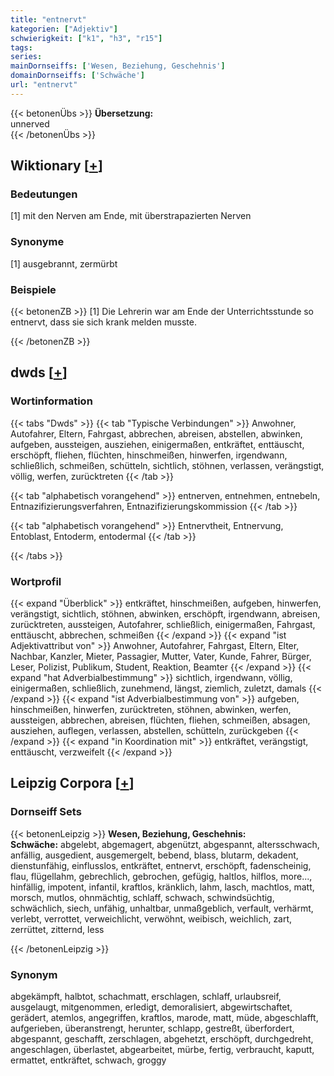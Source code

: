 ```yaml
---
title: "entnervt"
kategorien: ["Adjektiv"]
schwierigkeit: ["k1", "h3", "r15"]
tags:
series:
mainDornseiffs: ['Wesen, Beziehung, Geschehnis']
domainDornseiffs: ['Schwäche']
url: "entnervt"
---
```


{{< betonenÜbs >}}
**Übersetzung:**  
unnerved  
{{< /betonenÜbs >}}

## Wiktionary [[+](https://de.wiktionary.org/wiki/entnervt)]

### Bedeutungen
[1] mit den Nerven am Ende, mit überstrapazierten Nerven  

### Synonyme
[1] ausgebrannt, zermürbt  

### Beispiele
{{< betonenZB >}}
[1] Die Lehrerin war am Ende der Unterrichtsstunde so entnervt, dass sie sich krank melden musste.  

{{< /betonenZB >}}


## dwds [[+](https://www.dwds.de/wb/entnervt)]

### Wortinformation
{{< tabs "Dwds" >}}
{{< tab "Typische Verbindungen" >}}
Anwohner, Autofahrer, Eltern, Fahrgast, abbrechen, abreisen, abstellen, abwinken, aufgeben, aussteigen, ausziehen, einigermaßen, entkräftet, enttäuscht, erschöpft, fliehen, flüchten, hinschmeißen, hinwerfen, irgendwann, schließlich, schmeißen, schütteln, sichtlich, stöhnen, verlassen, verängstigt, völlig, werfen, zurücktreten
{{< /tab >}}

{{< tab "alphabetisch vorangehend" >}}
entnerven, entnehmen, entnebeln, Entnazifizierungsverfahren, Entnazifizierungskommission
{{< /tab >}}

{{< tab "alphabetisch vorangehend" >}}
Entnervtheit, Entnervung, Entoblast, Entoderm, entodermal
{{< /tab >}}

{{< /tabs >}}

### Wortprofil
{{< expand "Überblick" >}} entkräftet, hinschmeißen, aufgeben, hinwerfen, verängstigt, sichtlich, stöhnen, abwinken, erschöpft, irgendwann, abreisen, zurücktreten, aussteigen, Autofahrer, schließlich, einigermaßen, Fahrgast, enttäuscht, abbrechen, schmeißen {{< /expand >}}
{{< expand "ist Adjektivattribut von" >}} Anwohner, Autofahrer, Fahrgast, Eltern, Elter, Nachbar, Kanzler, Mieter, Passagier, Mutter, Vater, Kunde, Fahrer, Bürger, Leser, Polizist, Publikum, Student, Reaktion, Beamter {{< /expand >}}
{{< expand "hat Adverbialbestimmung" >}} sichtlich, irgendwann, völlig, einigermaßen, schließlich, zunehmend, längst, ziemlich, zuletzt, damals {{< /expand >}}
{{< expand "ist Adverbialbestimmung von" >}} aufgeben, hinschmeißen, hinwerfen, zurücktreten, stöhnen, abwinken, werfen, aussteigen, abbrechen, abreisen, flüchten, fliehen, schmeißen, absagen, ausziehen, auflegen, verlassen, abstellen, schütteln, zurückgeben {{< /expand >}}
{{< expand "in Koordination mit" >}} entkräftet, verängstigt, enttäuscht, verzweifelt {{< /expand >}}

## Leipzig Corpora [[+](https://corpora.uni-leipzig.de/en/res?word=entnervt&corpusId=deu_newscrawl-public_2018)]

### Dornseiff Sets
{{< betonenLeipzig >}}
**Wesen, Beziehung, Geschehnis:**  
**Schwäche:** abgelebt, abgemagert, abgenützt, abgespannt, altersschwach, anfällig, ausgedient, ausgemergelt, bebend, blass, blutarm, dekadent, dienstunfähig, einflusslos, entkräftet, entnervt, erschöpft, fadenscheinig, flau, flügellahm, gebrechlich, gebrochen, gefügig, haltlos, hilflos, more..., hinfällig, impotent, infantil, kraftlos, kränklich, lahm, lasch, machtlos, matt, morsch, mutlos, ohnmächtig, schlaff, schwach, schwindsüchtig, schwächlich, siech, unfähig, unhaltbar, unmaßgeblich, verfault, verhärmt, verlebt, verrottet, verweichlicht, verwöhnt, weibisch, weichlich, zart, zerrüttet, zitternd, less  

{{< /betonenLeipzig >}}

### Synonym
abgekämpft, halbtot, schachmatt, erschlagen, schlaff, urlaubsreif, ausgelaugt, mitgenommen, erledigt, demoralisiert, abgewirtschaftet, gerädert, atemlos, angegriffen, kraftlos, marode, matt, müde, abgeschlafft, aufgerieben, überanstrengt, herunter, schlapp, gestreßt, überfordert, abgespannt, geschafft, zerschlagen, abgehetzt, erschöpft, durchgedreht, angeschlagen, überlastet, abgearbeitet, mürbe, fertig, verbraucht, kaputt, ermattet, entkräftet, schwach, groggy

